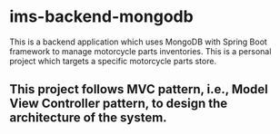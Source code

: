 # ims-backend-mongodb

This is a backend application which uses MongoDB with Spring Boot framework to manage motorcycle parts inventories. This is a personal project which targets a specific motorcycle parts store.

## This project follows MVC pattern, i.e., Model View Controller pattern, to design the architecture of the system.
